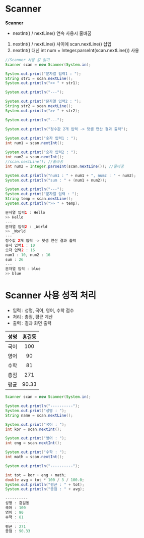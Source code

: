 # Scanner

**Scanner**
- nextInt() / nextLine() 연속 사용시 줄바꿈 
1. nextInt() / nextLine() 사이에 scan.nextLine() 삽입
2. nextInt() 대신 int num = Integer.parseInt(scan.nextLine()) 사용

```java
//Scanner 사용 값 읽기
Scanner scan = new Scanner(System.in);

System.out.print("문자열 입력1 : ");
String str1 = scan.nextLine();
System.out.println(">> " + str1);

System.out.println("---");

System.out.print("문자열 입력2 : ");
String str2 = scan.nextLine();
System.out.println(">> " + str2);

System.out.println("---");

System.out.println("정수값 2개 입력 -> 덧셈 연산 결과 출력");
		
System.out.print("숫자 입력1 : ");
int num1 = scan.nextInt();

System.out.print("숫자 입력2 : ");
int num2 = scan.nextInt();
//scan.nextLine(); //줄바꿈
int num2 = Integer.parseInt(scan.nextLine()); //줄바꿈

System.out.println("num1 : " + num1 + ", num2 : " + num2);
System.out.println("sum : " + (num1 + num2));

System.out.println("---");
System.out.print("문자열 입력 : ");
String temp = scan.nextLine();
System.out.println(">> " + temp);
```
```java
문자열 입력1 : Hello
>> Hello
---
문자열 입력2 : _World
>> _World
---
정수값 2개 입력 -> 덧셈 연산 결과 출력
숫자 입력1 : 10
숫자 입력2 : 16
num1 : 10, num2 : 16
sum : 26
---
문자열 입력 : blue
>> blue
```

# Scanner 사용 성적 처리
- 입력 : 성명, 국어, 영어, 수학 점수
- 처리 : 총점, 평균 계산
- 출력 : 결과 화면 출력

|성명|홍길동|
|:---:|:---:|
|국어|100|
|영어|90|
|수학|81|
|총점|271|
|평균|90.33|

```java
Scanner scan = new Scanner(System.in);

System.out.println("----------");
System.out.print("성명 : ");
String name = scan.nextLine();

System.out.print("국어 : ");
int kor = scan.nextInt();

System.out.print("영어 : ");
int eng = scan.nextInt();

System.out.print("수학 : ");
int math = scan.nextInt();

System.out.println("----------");

int tot = kor + eng + math;
double avg = tot * 100 / 3 / 100.0;
System.out.println("평균 : " + tot);
System.out.println("총점 : " + avg);
```
```java
----------
성명 : 홍길동
국어 : 100
영어 : 90
수학 : 81
----------
평균 : 271
총점 : 90.33
```





